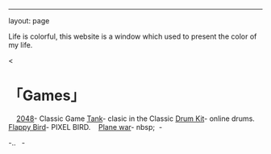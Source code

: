 ---
layout: page
          
<P>Life is colorful, this website is a window which used to present the color of my life.          


<
<p>
<a  style="color:#272727" target="_blank"> <h1>「Games」</h1></a>  
</p>
&nbsp;&nbsp;&nbsp;&nbsp;<a href="http://www.templatesy.com/demo/462/index.html" target="_blank" >2048</a>- Classic Game
<a href="http://www.templatesy.com/demo/194/index.html" target="_blank" >Tank</a>- clasic in the Classic
<a href="http://www.templatesy.com/demo/342/index.html"  target="_blank" >Drum Kit</a>- online drums.&nbsp;&nbsp;
<a href="/gamebird/"  target="_blank" >Flappy Bird</a>- PIXEL BIRD.
&nbsp;&nbsp; <a href="/gamefly/"  target="_blank" >Plane war</a>- nbsp;&nbsp;
<a href="http://www.jq22.com/demo/jquery-xiangqi-141214215742/"  target="_blank" ></a>-&nbsp;&nbsp;
<p><a href="http://www.jq22.com/demo/jquery-jfcz20160830/"  target="_blank" ></a>-..&nbsp;&nbsp;
<a href="http://www.jq22.com/demo/jquery-wzq20151231/"  target="_blank" ></a>-&nbsp;&nbsp;








